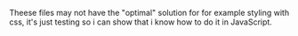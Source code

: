 Theese files may not have the "optimal" solution for for example styling with css, it's just testing
so i can show that i know how to do it in JavaScript.
